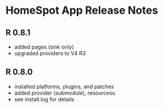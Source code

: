 # HomeSpot App Release Notes

## R 0.8.1
* added pages (sink only)
* upgraded providers to V4 R3

## R 0.8.0
* installed platforms, plugins, and patches
* added provider (submodule), resourcess.
* see install.log for details

